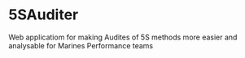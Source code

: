 # 5SAuditer
Web applicatiom for making Audites of 5S methods more easier and analysable for Marines Performance teams
